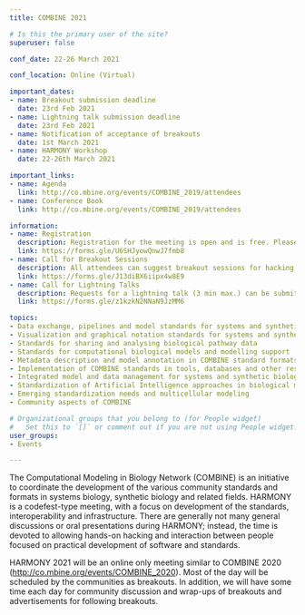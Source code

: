 ```yaml
---
title: COMBINE 2021

# Is this the primary user of the site?
superuser: false

conf_date: 22-26 March 2021

conf_location: Online (Virtual)

important_dates:
- name: Breakout submission deadline
  date: 23rd Feb 2021
- name: Lightning talk submission deadline
  date: 23rd Feb 2021
- name: Notification of acceptance of breakouts
  date: 1st March 2021
- name: HARMONY Workshop
  date: 22-26th March 2021

important_links:
- name: Agenda
  link: http://co.mbine.org/events/COMBINE_2019/attendees
- name: Conference Book
  link: http://co.mbine.org/events/COMBINE_2019/attendees

information:
- name: Registration
  description: Registration for the meeting is open and is free. Please register at the link below as soon as possible. This will help us plan the schedule and match your interests to the timing of the breakouts, etc. Note, only registered attendees will be sent information related to video conferencing links, etc.
  link: https://forms.gle/U6SHJyowQnwJ7fmb8
- name: Call for Breakout Sessions
  description: All attendees can suggest breakout sessions for hacking and/or detailed discussions of certain aspects of one or several of the COMBINE standard(s), metadata and semantic annotations (format-specific or overarching), application and implementations of the COMBINE standards, or any other topic relevant for the COMBINE community. The topics for those breakout sessions, and the time slots which would suit their communities can be submitted at the link below. Note, breakout session organisers will be responsible for creating and hosting their own online sessions.
  link: https://forms.gle/J13diBX6iipx4w8E9
- name: Call for Lightning Talks
  description: Requests for a lightning talk (3 min max.) can be submitted via the form below. Please use several forms if you want to submit abstracts on different topics. The submission deadline is outlined above. Talks will take place during the community session.
  link: https://forms.gle/z1kzkN2NNaN9JzMM6

topics:
- Data exchange, pipelines and model standards for systems and synthetic biology
- Visualization and graphical notation standards for systems and synthetic biology
- Standards for sharing and analysing biological pathway data
- Standards for computational biological models and modelling support
- Metadata description and model annotation in COMBINE standard formats
- Implementation of COMBINE standards in tools, databases and other resources
- Integrated model and data management for systems and synthetic biology
- Standardization of Artificial Intelligence approaches in biological modelling
- Emerging standardization needs and multicellular modeling
- Community aspects of COMBINE

# Organizational groups that you belong to (for People widget)
#   Set this to `[]` or comment out if you are not using People widget.
user_groups:
- Events

---
```

The Computational Modeling in Biology Network (COMBINE) is an initiative to coordinate the development of the various community standards and formats in systems biology, synthetic biology and related fields. HARMONY is a codefest-type meeting, with a focus on development of the standards, interoperability and infrastructure. There are generally not many general discussions or oral presentations during HARMONY; instead, the time is devoted to allowing hands-on hacking and interaction between people focused on practical development of software and standards.

HARMONY 2021 will be an online only meeting similar to COMBINE 2020 (http://co.mbine.org/events/COMBINE_2020). Most of the day will be scheduled by the communities as breakouts. In addition, we will have some time each day for community discussion and wrap-ups of breakouts and advertisements for following breakouts.